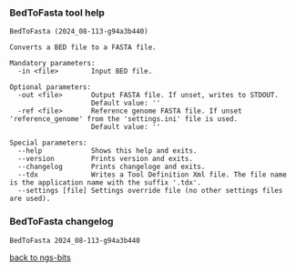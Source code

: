 ### BedToFasta tool help
	BedToFasta (2024_08-113-g94a3b440)
	
	Converts a BED file to a FASTA file.
	
	Mandatory parameters:
	  -in <file>        Input BED file.
	
	Optional parameters:
	  -out <file>       Output FASTA file. If unset, writes to STDOUT.
	                    Default value: ''
	  -ref <file>       Reference genome FASTA file. If unset 'reference_genome' from the 'settings.ini' file is used.
	                    Default value: ''
	
	Special parameters:
	  --help            Shows this help and exits.
	  --version         Prints version and exits.
	  --changelog       Prints changeloge and exits.
	  --tdx             Writes a Tool Definition Xml file. The file name is the application name with the suffix '.tdx'.
	  --settings [file] Settings override file (no other settings files are used).
	
### BedToFasta changelog
	BedToFasta 2024_08-113-g94a3b440
	
[back to ngs-bits](https://github.com/imgag/ngs-bits)